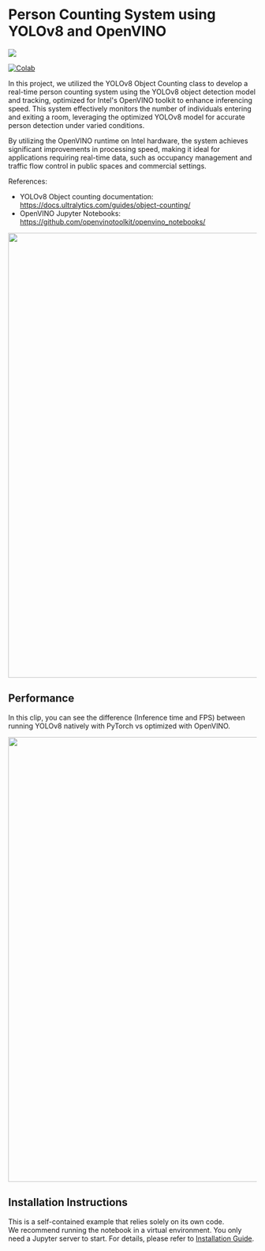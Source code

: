 # Person Counting System using YOLOv8 and OpenVINO

<img referrerpolicy="no-referrer-when-downgrade" src="https://static.scarf.sh/a.png?x-pxid=5b5a4db0-7875-4bfb-bdbd-01698b5b1a77&file=notebooks/person-counting-webcam/README.md" />

[![Colab](https://colab.research.google.com/assets/colab-badge.svg)](https://colab.research.google.com/github/openvinotoolkit/openvino_notebooks/blob/latest/notebooks/person-counting-webcam/person-counting.ipynb)

In this project, we utilized the YOLOv8 Object Counting class to develop a real-time person counting system using the YOLOv8 object detection model and tracking, optimized for Intel's OpenVINO toolkit to enhance inferencing speed. This system effectively monitors the number of individuals entering and exiting a room, leveraging the optimized YOLOv8 model for accurate person detection under varied conditions.

By utilizing the OpenVINO runtime on Intel hardware, the system achieves significant improvements in processing speed, making it ideal for applications requiring real-time data, such as occupancy management and traffic flow control in public spaces and commercial settings.

References:

- YOLOv8 Object counting documentation: <a href="https://docs.ultralytics.com/guides/object-counting/" target="_blank">https://docs.ultralytics.com/guides/object-counting/</a>
- OpenVINO Jupyter Notebooks: <a href="https://github.com/openvinotoolkit/openvino_notebooks/" target="_blank">https://github.com/openvinotoolkit/openvino_notebooks/</a>

<div align="center"><img src="https://github.com/openvinotoolkit/openvino_notebooks/assets/29454499/e0525f8a-4578-4c56-a0a5-ce68e30d2d45" width=900/></div>


## Performance

In this clip, you can see the difference (Inference time and FPS) between running YOLOv8 natively with PyTorch vs optimized with OpenVINO.

<div align="center"><img src="https://github.com/antoniomtz/people-counting-yolov8-openvino/raw/main/optimized.gif" width=900/></div>

## Installation Instructions

This is a self-contained example that relies solely on its own code.</br>
We recommend  running the notebook in a virtual environment. You only need a Jupyter server to start.
For details, please refer to [Installation Guide](../../README.md).